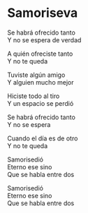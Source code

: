 # Samoriseva  

Se habrá ofrecido tanto  
Y no se espera de verdad  

A quién ofreciste tanto  
Y no te queda  

Tuviste algún amigo  
Y alguien mucho mejor  

Hiciste todo al tiro  
Y un espacio se perdió  

Se habrá ofrecido tanto  
Y no se espera  

Cuando el día es de otro  
Y no te queda  

Samorisedió  
Eterno ese sino  
Que se habla entre dos  

Samorisedió  
Eterno ese sino  
Que se habla entre dos  
